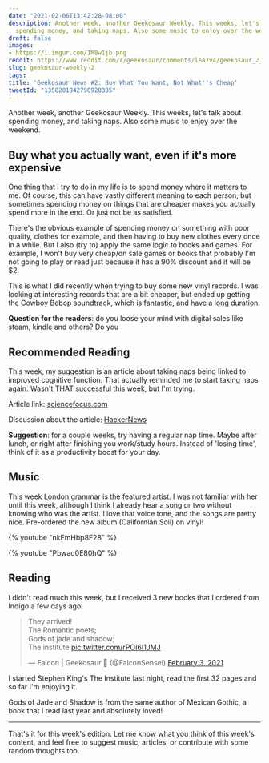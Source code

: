 ```yaml
---
date: "2021-02-06T13:42:28-08:00"
description: Another week, another Geekosaur Weekly. This weeks, let's talk about
  spending money, and taking naps. Also some music to enjoy over the weekend.
draft: false
images:
- https://i.imgur.com/1M8w1jb.png
reddit: https://www.reddit.com/r/geekosaur/comments/lea7v4/geekosaur_2_buy_what_you_want_not_whats_cheap/
slug: geekosaur-weekly-2
tags:
title: 'Geekosaur News #2: Buy What You Want, Not What''s Cheap'
tweetId: "1358201842790928385"
---
```


Another week, another Geekosaur Weekly. This weeks, let's talk about spending money, and taking naps. Also some music to enjoy over the weekend.

<!--more-->

## Buy what you actually want, even if it's more expensive

One thing that I try to do in my life is to spend money where it matters to me. Of course, this can have vastly different meaning to each person, but sometimes spending money on things that are cheaper makes you actually spend more in the end. Or just not be as satisfied.

There's the obvious example of spending money on something with poor quality, clothes for example, and then having to buy new clothes every once in a while. But I also (try to) apply the same logic to books and games. For example, I won't buy very cheap/on sale games or books that probably I'm not going to play or read just because it has a 90% discount and it will be $2. 

This is what I did recently when trying to buy some new vinyl records. I was looking at interesting records that are a bit cheaper, but ended up getting the Cowboy Bebop soundtrack, which is fantastic, and have a long duration.

**Question for the readers**: do you loose your mind with digital sales like steam, kindle and others? Do you

## Recommended Reading

This week, my suggestion is an article about taking naps being linked to improved cognitive function. That actually reminded me to start taking naps again. Wasn't THAT successful this week, but I'm trying.

Article link: [sciencefocus.com](https://www.sciencefocus.com/the-human-body/afternoon-naps-linked-to-improved-cognitive-function/)

Discussion about the article: [HackerNews](https://news.ycombinator.com/item?id=25972342)

**Suggestion**: for a couple weeks, try having a regular nap time. Maybe after lunch, or right after finishing you work/study hours. Instead of 'losing time', think of it as a productivity boost for your day.

## Music

This week London grammar is the featured artist. I was not familiar with her until this week, although I think I already hear a song or two without knowing who was the artist. I love that voice tone, and the songs are pretty nice. Pre-ordered the new album (Californian Soil) on vinyl!

{% youtube "nkEmHbp8F28" %}

{% youtube "Pbwaq0E80hQ" %}

## Reading

I didn't read much this week, but I received 3 new books that I ordered from Indigo a few days ago!

<blockquote class="twitter-tweet"><p lang="en" dir="ltr">They arrived!<br>The Romantic poets;<br>Gods of jade and shadow;<br>The institute <a href="https://t.co/rPOI6I1JMJ">pic.twitter.com/rPOI6I1JMJ</a></p>&mdash; Falcon | Geekosaur 🍥 (@FalconSensei) <a href="https://twitter.com/FalconSensei/status/1356833999465811969?ref_src=twsrc%5Etfw">February 3, 2021</a></blockquote> <script async src="https://platform.twitter.com/widgets.js" charset="utf-8"></script>

I started Stephen King's The Institute last night, read the first 32 pages and so far I'm enjoying it.

Gods of Jade and Shadow is from the same author of Mexican Gothic, a book that I read last year and absolutely loved!

---

That's it for this week's edition. Let me know what you think of this week's content, and feel free to suggest music, articles, or contribute with some random thoughts too.
